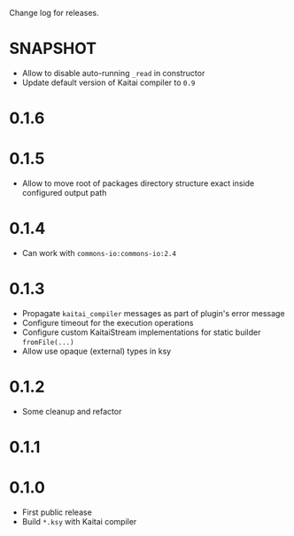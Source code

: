 Change log for releases.

# SNAPSHOT

* Allow to disable auto-running `_read` in constructor
* Update default version of Kaitai compiler to `0.9`

# 0.1.6

# 0.1.5

* Allow to move root of packages directory structure exact inside configured output path

# 0.1.4

* Can work with `commons-io:commons-io:2.4`

# 0.1.3

* Propagate `kaitai_compiler` messages as part of plugin's error message
* Configure timeout for the execution operations
* Configure custom KaitaiStream implementations for static builder `fromFile(...)`
* Allow use opaque (external) types in ksy

# 0.1.2

* Some cleanup and refactor

# 0.1.1

# 0.1.0

* First public release
* Build `*.ksy` with Kaitai compiler
